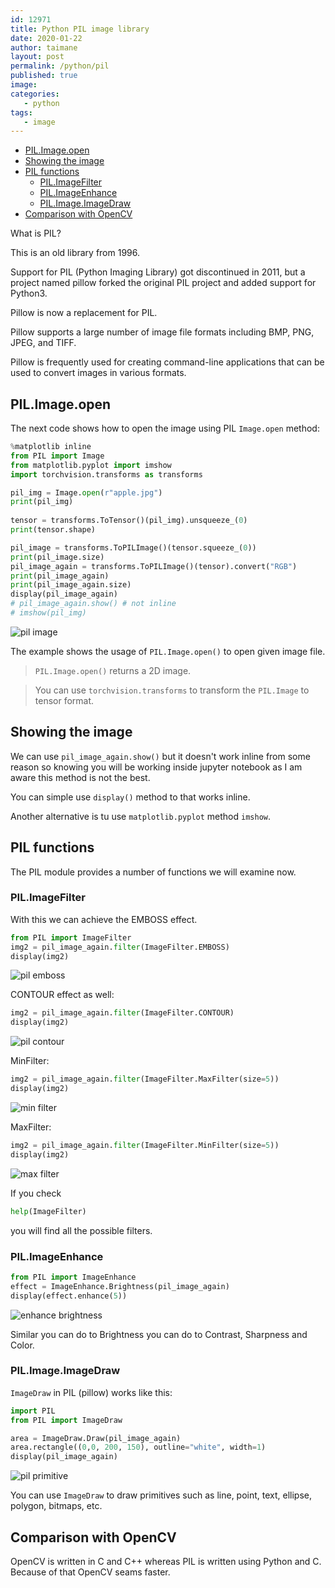 ```yaml
---
id: 12971
title: Python PIL image library
date: 2020-01-22
author: taimane
layout: post
permalink: /python/pil
published: true
image: 
categories: 
   - python
tags:   
   - image
---
```

- [PIL.Image.open](#pilimageopen)
- [Showing the image](#showing-the-image)
- [PIL functions](#pil-functions)
  - [PIL.ImageFilter](#pilimagefilter)
  - [PIL.ImageEnhance](#pilimageenhance)
  - [PIL.Image.ImageDraw](#pilimageimagedraw)
- [Comparison with OpenCV](#comparison-with-opencv)

What is PIL? 

This is an old library from 1996. 

Support for PIL (Python Imaging Library) got discontinued in 2011, but a project named pillow forked the original PIL project and added support for Python3.

Pillow is now a replacement for PIL.

Pillow supports a large number of image file formats including BMP, PNG, JPEG, and TIFF.

Pillow is frequently used for creating command-line applications that can be used to convert images in various formats.

## PIL.Image.open

The next code shows how to open the image using PIL `Image.open` method:

```python
%matplotlib inline
from PIL import Image
from matplotlib.pyplot import imshow 
import torchvision.transforms as transforms

pil_img = Image.open(r"apple.jpg")
print(pil_img)
 
tensor = transforms.ToTensor()(pil_img).unsqueeze_(0)
print(tensor.shape) 

pil_image = transforms.ToPILImage()(tensor.squeeze_(0))
print(pil_image.size)
pil_image_again = transforms.ToPILImage()(tensor).convert("RGB")
print(pil_image_again)
print(pil_image_again.size)
display(pil_image_again)
# pil_image_again.show() # not inline
# imshow(pil_img)
```

![pil image](/wp-content/uploads/2021/09/pil1.jpg)

The example shows the usage of `PIL.Image.open()` to open given image file.

> `PIL.Image.open()` returns a 2D image.

> You can use `torchvision.transforms` to transform the `PIL.Image` to tensor format.

## Showing the image

We can use `pil_image_again.show()` but it doesn't work inline from some reason so knowing you will be working inside jupyter notebook as I am aware this method is not the best. 

You can simple use `display()` method to that works inline.

Another alternative is tu use `matplotlib.pyplot` method `imshow`.

## PIL functions

The PIL module provides a number of functions we will examine now.


### PIL.ImageFilter

With this we can achieve the EMBOSS effect.

```python
from PIL import ImageFilter
img2 = pil_image_again.filter(ImageFilter.EMBOSS)
display(img2)
```

![pil emboss](/wp-content/uploads/2021/09/pil_emboss.jpg)

CONTOUR effect as well:

```python
img2 = pil_image_again.filter(ImageFilter.CONTOUR)
display(img2)
```

![pil contour](/wp-content/uploads/2021/09/pil_contour.jpg)

MinFilter:

```python
img2 = pil_image_again.filter(ImageFilter.MaxFilter(size=5))
display(img2)
```
![min filter](/wp-content/uploads/2021/09/pil_minfilter.jpg)


MaxFilter:

```python
img2 = pil_image_again.filter(ImageFilter.MinFilter(size=5))
display(img2)
```

![max filter](/wp-content/uploads/2021/09/pil_maxfilter.jpg)

If you check 

```python
help(ImageFilter)
```

you will find all the possible filters.

### PIL.ImageEnhance 

```python
from PIL import ImageEnhance
effect = ImageEnhance.Brightness(pil_image_again)
display(effect.enhance(5))
```

![enhance brightness](/wp-content/uploads/2021/09/pil_enhance_brightness.jpg)

Similar you can do to Brightness you can do to Contrast, Sharpness and Color.

### PIL.Image.ImageDraw

`ImageDraw` in PIL (pillow) works like this:

```python
import PIL
from PIL import ImageDraw

area = ImageDraw.Draw(pil_image_again)
area.rectangle((0,0, 200, 150), outline="white", width=1)
display(pil_image_again)
```

![pil primitive](/wp-content/uploads/2021/09/pil_primitive.jpg)


You can use `ImageDraw` to draw primitives such as line, point, text, ellipse, polygon, bitmaps, etc.

## Comparison with OpenCV

OpenCV is written in C and C++ whereas PIL is written using Python and C. Because of that OpenCV seams faster.